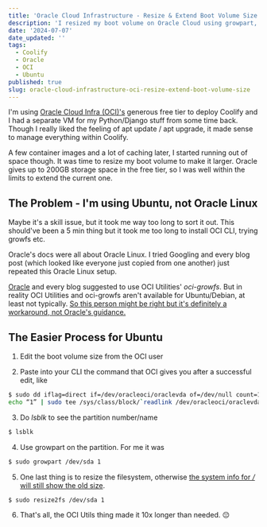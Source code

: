 ```yaml
---
title: 'Oracle Cloud Infrastructure - Resize & Extend Boot Volume Size'
description: 'I resized my boot volume on Oracle Cloud using growpart, not oci-growfs.'
date: '2024-07-07'
date_updated: ''
tags:
  - Coolify
  - Oracle
  - OCI
  - Ubuntu
published: true
slug: oracle-cloud-infrastructure-oci-resize-extend-boot-volume-size
---
```


I'm using [Oracle Cloud Infra (OCI)'s](https://www.oracle.com/sg/cloud/free/#free-cloud-trial) generous free tier to deploy Coolify and I had a separate VM for my Python/Django stuff from some time back. Though I really liked the feeling of apt update / apt upgrade, it made sense to manage everything within Coolify.

A few container images and a lot of caching later, I started running out of space though. It was time to resize my boot volume to make it larger. Oracle gives up to 200GB storage space in the free tier, so I was well within the limits to extend the current one.

## The Problem - I'm using Ubuntu, not Oracle Linux

Maybe it's a skill issue, but it took me way too long to sort it out. This should've been a 5 min thing but it took me too long to install OCI CLI, trying growfs etc.

Oracle's docs were all about Oracle Linux. I tried Googling and every blog post (which looked like everyone just copied from one another) just repeated this Oracle Linux setup.

[Oracle](https://docs.oracle.com/en-us/iaas/Content/Block/Tasks/extendingbootpartition.htm) and every blog suggested to use OCI Utilities' _oci-growfs_. But in reality OCI Utilities and oci-growfs aren't available for Ubuntu/Debian, at least not typically. [So this person might be right but it's definitely a workaround, not Oracle's guidance.](https://www.reddit.com/r/oraclecloud/comments/121m1jp/50gb_ampere_ubuntu_instance_can_i_expand_the/)

## The Easier Process for Ubuntu

1. Edit the boot volume size from the OCI user

2. Paste into your CLI the command that OCI gives you after a successful edit, like

```bash
$ sudo dd iflag=direct if=/dev/oracleoci/oraclevda of=/dev/null count=1
echo “1” | sudo tee /sys/class/block/`readlink /dev/oracleoci/oraclevda | cut -d’/’ -f 2`/device/rescan
```

3. Do _lsblk_ to see the partition number/name

```bash
$ lsblk
```

4. Use growpart on the partition. For me it was

```bash
$ sudo growpart /dev/sda 1
```

5. One last thing is to resize the filesystem, otherwise [the system info for _/_ will still show the old size](https://serverfault.com/questions/701296/ive-just-increased-the-disks-size-but-the-old-size-is-still-display-what-coul).

```bash
$ sudo resize2fs /dev/sda 1
```

6. That's all, the OCI Utils thing made it 10x longer than needed. 😔
